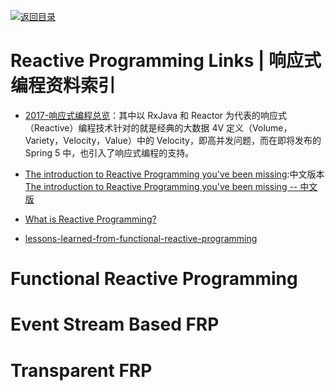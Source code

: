 [![返回目录](https://user-images.githubusercontent.com/5803001/38079637-ff0abcf0-3371-11e8-9b76-ad651620afc7.jpg)](https://github.com/wxyyxc1992/Awesome-Links)

# Reactive Programming Links | 响应式编程资料索引

* [2017-响应式编程总览](http://emacoo.cn/backend/reactive-overview/)：其中以 RxJava 和 Reactor 为代表的响应式（Reactive）编程技术针对的就是经典的大数据 4V 定义（Volume，Variety，Velocity，Value）中的 Velocity，即高并发问题，而在即将发布的 Spring 5 中，也引入了响应式编程的支持。

- [The introduction to Reactive Programming you've been missing](https://gist.github.com/staltz/868e7e9bc2a7b8c1f754):中文版本[The introduction to Reactive Programming you've been missing -- 中文版](https://github.com/benjycui/introrx-chinese-edition)

- [What is Reactive Programming?](https://medium.com/reactive-programming/what-is-reactive-programming-bc9fa7f4a7fc#.si249gquf)

- [lessons-learned-from-functional-reactive-programming](https://medium.com/@ryancollinsio/lessons-learned-from-functional-reactive-programming-b3b6eb2410a4#.7hepkwwqr)

# Functional Reactive Programming

# Event Stream Based FRP

# Transparent FRP
